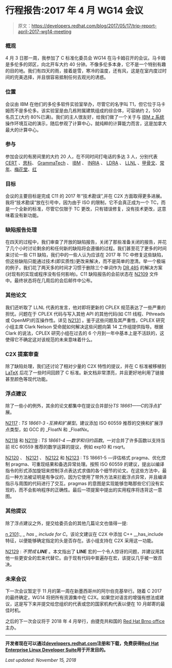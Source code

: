 # 行程报告:2017 年 4 月 WG14 会议

> 原文：<https://developers.redhat.com/blog/2017/05/17/trip-report-april-2017-wg14-meeting>

### 概观

4 月 3 日那一周，我参加了 C 标准化委员会 WG14 在马卡姆召开的会议。马卡姆是多伦多的郊区，向北开车大约 40 分钟。不像多伦多本身，它不是一个特别有趣的目的地。我们有四天的雨，接着是雪，寒冷的温度，还有风，这是在室内度过时间的完美选择，并且很容易抵制任何去观光的诱惑。

### 位置

会议由 IBM 在他们的多伦多软件实验室举办，尽管它的名字叫 T1，但它位于马卡姆而不是多伦多。该实验室是由几栋附属建筑组成的综合体，可容纳约 2，500 名员工(大约 80%已满)。我们的主人很友好，给我们做了一个关于与 [IBM z 系统](https://www-03.ibm.com/systems/z/)操作环境互动的演示，随后参观了计算中心，就纯粹的计算能力而言，这是加拿大最大的计算中心。

### 参与

参加会议的有房间里的大约 20 人，在不同时间打电话的多达 3 人，分别代表 [CERT](http://cert.org/) 、[思科](http://www.cisco.com)、 [GrammaTech](https://www.grammatech.com/) 、 [IBM](http://www.ibm.com) 、 [INRIA](https://www.inria.fr/en/) 、 [LDRA](http://www.ldra.com/en/) 、 [LLNL](https://www.llnl.gov/) 、[甲骨文](http://oracle.com/)、[常年](https://www.peren.com/)、[梅花堂](http://www.plumhall.com/)、[红](http://www.redhat.com/)

### 目标

会议的主要目标是完成 C11 的 2017 年“技术勘误”,并在 C2X 方面取得更多进展。我将“技术勘误”放在引号中，因为由于 ISO 的限制，它不会真正成为一个 TC，而是一个全新的标准，尽管它仅限于 TC 更改，只有错误修复，没有技术更改，这意味着没有新功能。

### 缺陷报告处理

在四天的过程中，我们审查了开放的缺陷报告，关闭了那些准备关闭的报告，并花了几个小时讨论剩余的和任何新的缺陷将会遵循的过程。我们甚至花了更多的时间来讨论一些 C11 缺陷，我们中的一些人认为应该在 2017 年 TC 中修复这些缺陷，但这些缺陷只能通过技术(即实质性)更改来解决，而不是简单的澄清。举一个极端的例子，我们花了两天多的时间才习惯于删除三个单词作为 [DR 485](http://www.open-std.org/jtc1/sc22/wg14/www/docs/summary.htm#dr_485) 的解决方案(对现有的实现或程序没有任何影响)。C11 缺陷报告的会前状态在 [N2109](http://www.open-std.org/jtc1/sc22/wg14/www/docs/n2109.htm) 文件中。最终状态将在几周后的会后邮件中公布。

### 其他论文

我们还听取了 LLNL 代表的发言，他对即将更新的 CPLEX 规范表达了一些严重的担忧。问题在于 CPLEX 代码与写入其他 API 的其他代码(如 C11 线程、Pthreads 或 OpenMP)的互操作性。详见 [N2131](http://www.open-std.org/jtc1/sc22/wg14/www/docs/n2131.htm) 。鉴于这些问题及其严重性，CPLEX 研究小组主席 Clark Nelson 受命就如何解决这些问题向第 14 工作组提供指导。根据 Clark 的说法，CPLEX 研究小组在过去的 6 个月到一年中基本上是不活跃的，这使得它不确定这对该规范的未来意味着什么。

### C2X 提案审查

除了缺陷处理，我们还讨论了相对少量的 C2X 特性的提议，并在 C 标准被移植到 [LaTeX](https://www.latex-project.org/) 后花了一些时间回顾了 C 标准。新文档非常漂亮，并且更好地利用了链接甚至颜色等现代功能。

### 浮点建议

除了一些小的例外，其余的论文都集中在提议合并部分*TS 18661——C*的浮点扩展。

[N2117](http://www.open-std.org/jtc1/sc22/wg14/www/docs/n2117.pdf) : *TS 18661-3 -互换和扩展型*。建议添加 ISO 60559 推荐的交换和扩展浮点类型，如 GCC 的 _FloatN 和 _FloatNx。

[N2118](http://www.open-std.org/jtc1/sc22/wg14/www/docs/n2118.pdf) 和 [N2119](http://www.open-std.org/jtc1/sc22/wg14/www/docs/n2119.pdf) : *TS 18661-4 —数学和归约函数*。一对合并了许多函数以支持当前 IEC 60559 推荐的数学运算的提议，例如 exp10 和 rsqrt。

[N2120](http://www.open-std.org/jtc1/sc22/wg14/www/docs/n2120.pdf) 、 [N2121](http://www.open-std.org/jtc1/sc22/wg14/www/docs/n2121.pdf) 、 [N2122](http://www.open-std.org/jtc1/sc22/wg14/www/docs/n2122.pdf) 和 [N2123](http://www.open-std.org/jtc1/sc22/wg14/www/docs/n2123.pdf) : TS 18661-5 —评估格式 pragma、优化控制 pragma、可重现结果和备选异常处理。按照 ISO 60559 的建议，提出以编译指令的形式添加旋钮来控制浮点表达式求值的各个细节的论文。在这些方法中，最后一种方法被证明是有争议的，因为它使用了带外方法来拦截浮点异常，并且编译指示与周围的代码进行了交互。pragmas 的意图是实现能够忽略那些它们没有实现的，而不会影响程序的正确性。最后一项提案中提出的实用程序将违背这一意图。

### 其他提议

除了浮点建议之外，提交给委员会的其他几篇论文也值得一提:

[n 2101](http://www.open-std.org/jtc1/sc22/wg14/www/docs/n2101.htm):*_ _ has _ include for C*。该论文建议在 C2X 中添加 C++ __has_include 特征，以便能够确定指定的头是否存在。该小组支持在 C2X 采用这一功能。

[N2129](http://www.open-std.org/jtc1/sc22/wg14/www/docs/n2129.pdf) : *不赞成 __LINE__* 。本文指出了 __LINE__ 宏的一个令人惊讶的问题，并建议用其他一些更安全的宏来代替它。由于现有代码中普遍存在宏，该提议几乎被一致否决。

### 未来会议

下一次会议暂定于 11 月的第一周在新墨西哥州的阿尔伯克基举行。随着 C 2017 的最终确定，WG14 将把所有资源集中在 C2X。如果您对语言的增强有想法或建议，这是写下来并提交给您组织的代表或您的国家机构代表以便在 10 月邮寄的最佳时机。

之后的下一次会议将于 2018 年 4 月举行，由捷克共和国的 [Red Hat Brno office](https://www.redhat.com/en/global/czech-republic) 主办。

* * *

**开发者现在可以通过[developers.redhat.com](https://developers.redhat.com/)注册和下载，免费获得[Red Hat Enterprise Linux Developer Suite](https://developers.redhat.com/products/rhel/download/?intcmp=7016000000124eKAAQ)用于开发目的。**

*Last updated: November 15, 2018*